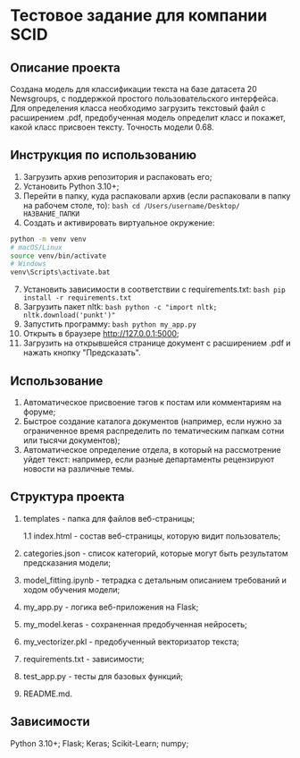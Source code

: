 # Тестовое задание для компании SCID

## Описание проекта
Создана модель для классификации текста на базе датасета 20 Newsgroups, с поддержкой простого пользовательского интерфейса. Для определения класса необходимо загрузить текстовый файл с расширением .pdf, предобученная модель определит класс и покажет, какой класс присвоен тексту. Точность модели 0.68.

## Инструкция по использованию
1. Загрузить архив репозитория и распаковать его;
2. Установить Python 3.10+;
3. Перейти в папку, куда распаковали архив (если распаковали в папку на рабочем столе, то):
   ```bash cd /Users/username/Desktop/НАЗВАНИЕ_ПАПКИ ```
5. Создать и активировать виртуальное окружение:
```bash
python -m venv venv
# macOS/Linux
source venv/bin/activate
# Windows    
venv\Scripts\activate.bat    
```
7. Установить зависимости в соответствии с requirements.txt:
   ```bash pip install -r requirements.txt ```
9. Загрузить пакет nltk:
   ``` bash python -c "import nltk; nltk.download('punkt')" ```
10. Запустить программу:
  ``` bash python my_app.py ```
11. Открыть в браузере http://127.0.0.1:5000;
12. Загрузить на открывшейся странице документ с расширением .pdf и нажать кнопку "Предсказать".

## Использование
1. Автоматическое присвоение тэгов к постам или комментариям на форуме;
2. Быстрое создание каталога документов (например, если нужно за ограниченное время распределить по тематическим папкам сотни или тысячи документов);
3. Автоматическое определение отдела, в который на рассмотрение уйдет текст: например, если разные департаменты рецензируют новости на различные темы.

## Структура проекта
1. templates - папка для файлов веб-страницы;


   1.1 index.html - состав веб-страницы, которую видит пользователь;
3. categories.json - список категорий, которые могут быть результатом предсказания модели;
4. model_fitting.ipynb - тетрадка с детальным описанием требований и ходом обучения модели;
5. my_app.py - логика веб-приложения на Flask;
6. my_model.keras - сохраненная предобученная нейросеть;
7. my_vectorizer.pkl - предобученный векторизатор текста;
8. requirements.txt - зависимости;
9. test_app.py - тесты для базовых функций;
10. README.md.

## Зависимости
Python 3.10+; Flask; Keras; Scikit-Learn; numpy;
